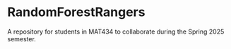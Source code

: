 # RandomForestRangers
A repository for students in MAT434 to collaborate during the Spring 2025 semester.
